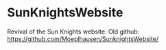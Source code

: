 # SunKnightsWebsite
Revival of the Sun Knights website. Old github: https://github.com/Moeplhausen/SunknightsWebsite/
